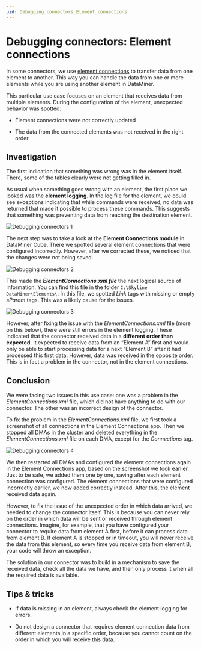 ```yaml
---
uid: Debugging_connectors_Element_connections
---
```


# Debugging connectors: Element connections

In some connectors, we use [element connections](xref:Virtual_elements) to transfer data from one element to another. This way you can handle the data from one or more elements while you are using another element in DataMiner.

This particular use case focuses on an element that receives data from multiple elements. During the configuration of the element, unexpected behavior was spotted:

- Element connections were not correctly updated

- The data from the connected elements was not received in the right order

## Investigation

The first indication that something was wrong was in the element itself. There, some of the tables clearly were not getting filled in.

As usual when something goes wrong with an element, the first place we looked was the **element logging**. In the log file for the element, we could see exceptions indicating that while commands were received, no data was returned that made it possible to process these commands. This suggests that something was preventing data from reaching the destination element.

![Debugging connectors 1](~/develop/images/Debuggingconnectors1.png)

The next step was to take a look at the **Element Connections module** in DataMiner Cube. There we spotted several element connections that were configured incorrectly. However, after we corrected these, we noticed that the changes were not being saved.

![Debugging connectors 2](~/develop/images/Debuggingconnectors2.png)

This made the ***ElementConnections.xml file*** the next logical source of information. You can find this file in the folder `C:\Skyline DataMiner\Elements\`. In this file, we spotted *Link* tags with missing or empty *sParam* tags. This was a likely cause for the issues.

![Debugging connectors 3](~/develop/images/Debuggingconnectors3.png)

However, after fixing the issue with the *ElementConnections.xml* file (more on this below), there were still errors in the element logging. These indicated that the connector received data in a **different order than expected**. It expected to receive data from an “Element A” first and would only be able to start processing data for a next “Element B” after it had processed this first data. However, data was received in the opposite order. This is in fact a problem in the connector, not in the element connections.

## Conclusion

We were facing two issues in this use case: one was a problem in the *ElementConnections.xml* file, which did not have anything to do with our connector. The other was an incorrect design of the connector.

To fix the problem in the *ElementConnections.xml* file, we first took a screenshot of all connections in the Element Connections app. Then we stopped all DMAs in the cluster and deleted everything in the *ElementConnections.xml* file on each DMA, except for the *Connections* tag.

![Debugging connectors 4](~/develop/images/Debuggingconnectors4.png)

We then restarted all DMAs and configured the element connections again in the Element Connections app, based on the screenshot we took earlier. Just to be safe, we added them one by one, saving after each element connection was configured. The element connections that were configured incorrectly earlier, we now added correctly instead. After this, the element received data again.

However, to fix the issue of the unexpected order in which data arrived, we needed to change the connector itself. This is because you can never rely on the order in which data will be sent or received through element connections. Imagine, for example, that you have configured your connector to require data from element A first, before it can process data from element B. If element A is stopped or in timeout, you will never receive the data from this element, so every time you receive data from element B, your code will throw an exception.

The solution in our connector was to build in a mechanism to save the received data, check all the data we have, and then only process it when all the required data is available.

## Tips & tricks

- If data is missing in an element, always check the element logging for errors.

- Do not design a connector that requires element connection data from different elements in a specific order, because you cannot count on the order in which you will receive this data.
